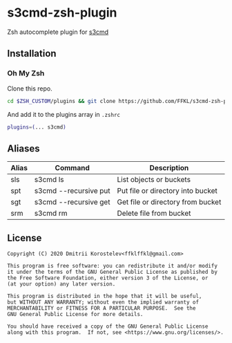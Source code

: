 # s3cmd-zsh-plugin

Zsh autocomplete plugin for [s3cmd](https://s3tools.org/s3cmd)

## Installation

### Oh My Zsh

Clone this repo.

```bash
cd $ZSH_CUSTOM/plugins && git clone https://github.com/FFKL/s3cmd-zsh-plugin.git
```

And add it to the plugins array in `.zshrc`

```bash
plugins=(... s3cmd)
```

## Aliases

| Alias | Command               | Description                       |
| ----- | --------------------- | --------------------------------- |
| sls   | s3cmd ls              | List objects or buckets           |
| spt   | s3cmd --recursive put | Put file or directory into bucket |
| sgt   | s3cmd --recursive get | Get file or directory from bucket |
| srm   | s3cmd rm              | Delete file from bucket           |

## License

```
Copyright (C) 2020 Dmitrii Korostelev<ffklffkl@gmail.com>

This program is free software: you can redistribute it and/or modify
it under the terms of the GNU General Public License as published by
the Free Software Foundation, either version 3 of the License, or
(at your option) any later version.

This program is distributed in the hope that it will be useful,
but WITHOUT ANY WARRANTY; without even the implied warranty of
MERCHANTABILITY or FITNESS FOR A PARTICULAR PURPOSE.  See the
GNU General Public License for more details.

You should have received a copy of the GNU General Public License
along with this program.  If not, see <https://www.gnu.org/licenses/>.
```
